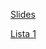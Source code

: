 [Slides](https://docs.google.com/presentation/d/1512S2YVKi4uvKyb707CTPTe75GNIxNfLzOJ0duFmHX4/)

[Lista 1](https://docs.google.com/document/d/152hF7dCHLDx5deeEniDABl4s-wIZEHaP3VGLYrRyZT4/)
